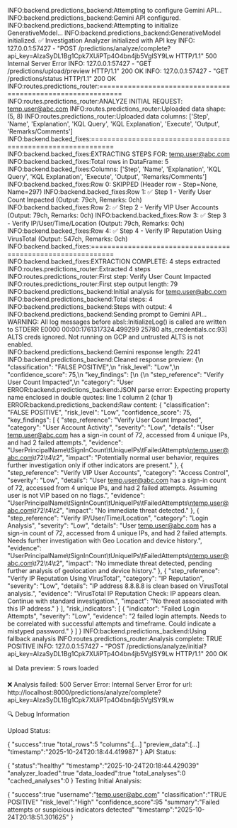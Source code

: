 INFO:backend.predictions_backend:Attempting to configure Gemini API...
INFO:backend.predictions_backend:Gemini API configured.
INFO:backend.predictions_backend:Attempting to initialize GenerativeModel...
INFO:backend.predictions_backend:GenerativeModel initialized.
✅ Investigation Analyzer initialized with API key
INFO:     127.0.0.1:57427 - "POST /predictions/analyze/complete?api_key=AIzaSyDL1Bg1Cpk7XUiPTp4O4bn4jb5VgISY9Lw HTTP/1.1" 500 Internal Server 
Error
INFO:     127.0.0.1:57427 - "GET /predictions/upload/preview HTTP/1.1" 200 OK
INFO:     127.0.0.1:57427 - "GET /predictions/status HTTP/1.1" 200 OK
INFO:routes.predictions_router:============================================================
INFO:routes.predictions_router:ANALYZE INITIAL REQUEST: temp.user@abc.com
INFO:routes.predictions_router:Uploaded data shape: (5, 8)
INFO:routes.predictions_router:Uploaded data columns: ['Step', 'Name', 'Explanation', 'KQL Query', 'KQL Explanation', 'Execute', 'Output', 'Remarks/Comments']
INFO:backend.backed_fixes:============================================================
INFO:backend.backed_fixes:EXTRACTING STEPS FOR: temp.user@abc.com
INFO:backend.backed_fixes:Total rows in DataFrame: 5
INFO:backend.backed_fixes:Columns: ['Step', 'Name', 'Explanation', 'KQL Query', 'KQL Explanation', 'Execute', 'Output', 'Remarks/Comments']   
INFO:backend.backed_fixes:Row 0: SKIPPED (Header row - Step=None, Name=297)
INFO:backend.backed_fixes:Row 1: ✅ Step 1 - Verify User Count Impacted (Output: 79ch, Remarks: 0ch)
INFO:backend.backed_fixes:Row 2: ✅ Step 2 - Verify VIP User Accounts (Output: 79ch, Remarks: 0ch)
INFO:backend.backed_fixes:Row 3: ✅ Step 3 - Verify IP/User/Time/Location (Output: 79ch, Remarks: 0ch)
INFO:backend.backed_fixes:Row 4: ✅ Step 4 - Verify IP Reputation Using VirusTotal (Output: 547ch, Remarks: 0ch)
INFO:backend.backed_fixes:============================================================
INFO:backend.backed_fixes:EXTRACTION COMPLETE: 4 steps extracted
INFO:routes.predictions_router:Extracted 4 steps
INFO:routes.predictions_router:First step: Verify User Count Impacted
INFO:routes.predictions_router:First step output length: 79
INFO:backend.predictions_backend:Initial analysis for temp.user@abc.com
INFO:backend.predictions_backend:Total steps: 4
INFO:backend.predictions_backend:Steps with output: 4
INFO:backend.predictions_backend:Sending prompt to Gemini API...
WARNING: All log messages before absl::InitializeLog() is called are written to STDERR
E0000 00:00:1761317324.499299   25780 alts_credentials.cc:93] ALTS creds ignored. Not running on GCP and untrusted ALTS is not enabled.       
INFO:backend.predictions_backend:Gemini response length: 2241
INFO:backend.predictions_backend:Cleaned response preview: {\n  "classification": "FALSE POSITIVE",\n  "risk_level": "Low",\n  "confidence_score": 75,\n  "key_findings": [\n    {\n      "step_reference": "Verify User Count Impacted",\n      "category": "User
ERROR:backend.predictions_backend:JSON parse error: Expecting property name enclosed in double quotes: line 1 column 2 (char 1)
ERROR:backend.predictions_backend:Raw content: {
  "classification": "FALSE POSITIVE",
  "risk_level": "Low",
  "confidence_score": 75,
  "key_findings": [
    {
      "step_reference": "Verify User Count Impacted",
      "category": "User Account Activity",
      "severity": "Low",
      "details": "User temp.user@abc.com has a sign-in count of 72, accessed from 4 unique IPs, and had 2 failed attempts.",
      "evidence": "UserPrincipalName\tSignInCount\tUniqueIPs\tFailedAttempts\ntemp.user@abc.com\t72\t4\t2",
      "impact": "Potentially normal user behavior, requires further investigation only if other indicators are present."
    },
    {
      "step_reference": "Verify VIP User Accounts",
      "category": "Access Control",
      "severity": "Low",
      "details": "User temp.user@abc.com has a sign-in count of 72, accessed from 4 unique IPs, and had 2 failed attempts. Assuming user is not VIP based on no flags.",
      "evidence": "UserPrincipalName\tSignInCount\tUniqueIPs\tFailedAttempts\ntemp.user@abc.com\t72\t4\t2",
      "impact": "No immediate threat detected."
    },
    {
      "step_reference": "Verify IP/User/Time/Location",
      "category": "Login Analysis",
      "severity": "Low",
      "details": "User temp.user@abc.com has a sign-in count of 72, accessed from 4 unique IPs, and had 2 failed attempts. Needs further investigation with Geo Location and device history.",
      "evidence": "UserPrincipalName\tSignInCount\tUniqueIPs\tFailedAttempts\ntemp.user@abc.com\t72\t4\t2",
      "impact": "No immediate threat detected, pending further analysis of geolocation and device history."
    },
    {
      "step_reference": "Verify IP Reputation Using VirusTotal",
      "category": "IP Reputation",
      "severity": "Low",
      "details": "IP address 8.8.8.8 is clean based on VirusTotal analysis.",
      "evidence": "VirusTotal IP Reputation Check: IP appears clean. Continue with standard investigation.",
      "impact": "No threat associated with this IP address."
    }
  ],
  "risk_indicators": [
    {
      "indicator": "Failed Login Attempts",
      "severity": "Low",
      "evidence": "2 failed login attempts. Needs to be correlated with successful attempts and timeframe. Could indicate a mistyped password."
    }
  ]
}
INFO:backend.predictions_backend:Using fallback analysis
INFO:routes.predictions_router:Analysis complete: TRUE POSITIVE
INFO:     127.0.0.1:57427 - "POST /predictions/analyze/initial?api_key=AIzaSyDL1Bg1Cpk7XUiPTp4O4bn4jb5VgISY9Lw HTTP/1.1" 200 OK





📊 Data preview: 5 rows loaded

❌ Analysis failed: 500 Server Error: Internal Server Error for url: http://localhost:8000/predictions/analyze/complete?api_key=AIzaSyDL1Bg1Cpk7XUiPTp4O4bn4jb5VgISY9Lw

🔍 Debug Information

Upload Status:

{
"success":true
"total_rows":5
"columns":[...]
"preview_data":[...]
"timestamp":"2025-10-24T20:18:44.419987"
}
API Status:

{
"status":"healthy"
"timestamp":"2025-10-24T20:18:44.429039"
"analyzer_loaded":true
"data_loaded":true
"total_analyses":0
"cached_analyses":0
}
Testing Initial Analysis:

{
"success":true
"username":"temp.user@abc.com"
"classification":"TRUE POSITIVE"
"risk_level":"High"
"confidence_score":95
"summary":"Failed attempts or suspicious indicators detected"
"timestamp":"2025-10-24T20:18:51.301625"
}